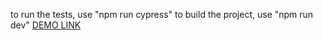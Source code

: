 to run the tests, use "npm run cypress"
to build the project, use "npm run dev"
[DEMO LINK](https://react-coding-challange-rose.vercel.app)

